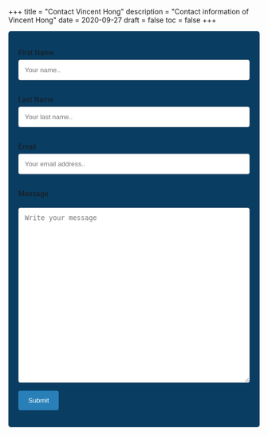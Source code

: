 +++
title = "Contact Vincent Hong"
description = "Contact information of Vincent Hong"
date = 2020-09-27
draft = false
toc = false
+++

<style>
    /* Style inputs with type="text", select elements and textareas */
    input[type=text], select, textarea, input[type=email] {
    width: 100%; /* Full width */
    padding: 12px; /* Some padding */ 
    border: 1px solid #ccc; /* Gray border */
    border-radius: 4px; /* Rounded borders */
    box-sizing: border-box; /* Make sure that padding and width stays in place */
    margin-top: 6px; /* Add a top margin */
    margin-bottom: 16px; /* Bottom margin */
    resize: vertical /* Allow the user to vertically resize the textarea (not horizontally) */
    }

    /* Style the submit button with a specific background color etc */
    input[type=submit] {
    background-color: #2980b9;
    color: white;
    padding: 12px 20px;
    border: none;
    border-radius: 4px;
    cursor: pointer;
    }

    /* When moving the mouse over the submit button, add a darker green color */
    input[type=submit]:hover {
    background-color: #3498db;
    }

    /* Add a background color and some padding around the form */
    .container {
    border-radius: 5px;
    background-color: #0a3d62;
    padding: 20px;
    }

    .hidden {
        
        display: none;
    }
</style>

<div class="container">
<form name="contact" action="/thank-you/" data-netlify-recaptcha="true" netlify-honeypot="bot-field" method="POST" netlify>

<p class="hidden">
    <label>Don’t fill this out if you're human: <input name="bot-field" /></label>
</p>

<label for="fname">First Name</label>
<input type="text" id="fname" name="firstname" placeholder="Your name.." required>

<label for="lname">Last Name</label>
<input type="text" id="lname" name="lastname" placeholder="Your last name.." required>

<label for="email">Email</label>
<input type="email" id="email" name="email" placeholder="Your email address.." required>


<label for="message">Message</label>
<textarea id="message-contact" name="message" placeholder="Write your message" style="height:350px"></textarea>

<div data-netlify-recaptcha="true"></div>

<input type="submit" value="Submit">

</form>
</div>

